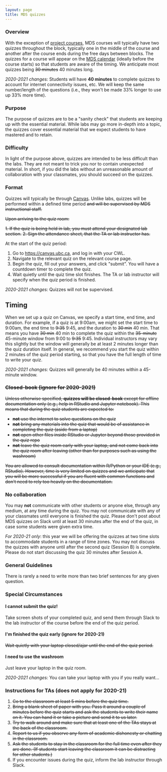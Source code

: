 ```yaml
---
layout: page
title: MDS quizzes
---
```



### Overview
With the exception of [project courses](https://ubc-mds.github.io/2019-08-22-project-courses/), MDS courses will typically have two quizzes throughout the block, typically one in the middle of the course and another after the course ends during the free days between blocks. The quizzes for a course will appear on the [MDS calendar](https://ubc-mds.github.io/calendar/) (ideally before the course starts) so that students are aware of the timing. We anticipate most quizzes being ~~30 minutes~~ 40 minutes long.

_2020-2021 changes:_ Students will have **40 minutes** to complete quizzes to account for internet connectivity issues, etc. We will keep the same number/length of the questions (i.e., they won't be made 33% longer to use up 33% more time).

### Purpose
The purpose of quizzes are to be a "sanity check" that students are keeping up with the essential material. While labs may go more in-depth into a topic, the quizzes cover essential material that we expect students to have mastered and to retain.

### Difficulty
In light of the purpose above, quizzes are intended to be less difficult than the labs. They are not meant to trick you nor to contain unexpected material. In short, if you did the labs without an unreasonable amount of collaboration with your classmates, you should succeed on the quizzes.

### Format

Quizzes will typically be through [Canvas](canvas.ubc.ca). Unlike labs, quizzes will be performed within a defined time period ~~and will be supervised by MDS instructional staff.~~

~~Upon arriving to the quiz room:~~

~~1. If the quiz is being held in lab, you must attend your designated lab section.~~
~~2. Sign the attendance sheet, that the TA or lab instructor has.~~

At the start of the quiz period:

1. Go to <https://canvas.ubc.ca>, and log in with your CWL.
2. Navigate to the relevant quiz on the relevant course page.
3. Begin the quiz, fill out your answers, and click "submit". You will have a countdown timer to complete the quiz.
4. Wait quietly until the quiz time slot finishes. The TA or lab instructor will specify when the quiz period is finished. 


_2020-2021 changes:_ Quizzes will not be supervised. 

## Timing

When we set up a quiz on Canvas, we specify a start time, end time, and duration. For example, if a quiz is at 9:00am, we might set the start time to 9:00am, the end time to ~~9:35~~ 9:45, and the duration to ~~30 min~~ 40 min. That means you have ~~30 min~~ 40 min to complete the quiz within the ~~35-minute~~ 45-minute window from 9:00 to ~~9:35~~ 9:45. Individual instructors may vary this slightly but the window will generally be at least 2 minutes longer than the quiz duration itself. In general, we recommend you start the quiz within 2 minutes of the quiz period starting, so that you have the full length of time to write your quiz.

_2020-2021 changes:_ Quizzes will generally be 40 minutes within a 45-minute window.


### ~~Closed-book (ignore for 2020-2021)~~

~~Unless otherwise specified, **quizzes will be closed-book** except for offline documentation only (e.g., help in RStudio and Jupyter notebook). This means that during the quiz students are expected to:~~

  - ~~**not** use the internet to solve questions on the quiz~~
  - ~~**not** bring any materials into the quiz that would be of assistance in completing the quiz (aside from a laptop)~~
  - ~~**not** open other files inside RStudio or Jupyter beyond those provided in the quiz repo~~
  - ~~**not** leave the quiz room early with your laptop, and not come back into the quiz room after leaving (other than for purposes such as using the washroom)~~

~~You are allowed to consult documentation within R/Python or your IDE (e.g., RStudio). However, time is very limited on quizzes and we anticipate that you will be more successful if you are fluent with common functions and don't need to rely too heavily on the documentation.~~

### No collaboration

You may **not** communicate with other students or anyone else, through any medium, at any time during the quiz. You may not communicate with any of your classmates until everyone is finished the quiz. Please don't post about MDS quizzes on Slack until at least 30 minutes after the end of the quiz, in case some students were given extra time.

_For 2020-21 only_: this year we will be offering the quizzes at two time slots to accommodate students in a range of time zones. You may not discuss the quizzes with anyone until after the second quiz (Session B) is complete. Please do not start discussing the quiz 30 minutes after Session A. 

### General Guidelines

There is rarely a need to write more than two brief sentences for any given question. 

### Special Circumstances

#### I cannot submit the quiz!

Take screen shots of your completed quiz, and send them through Slack to the lab instructor of the course before the end of the quiz period.

#### I'm finished the quiz early (ignore for 2020-21)

~~Wait quietly with your laptop closed/ajar until the end of the quiz period.~~

#### I need to use the washroom

Just leave your laptop in the quiz room. 

_2020-2021 changes:_ You can take your laptop with you if you really want...

### Instructions for TAs (does not apply for 2020-21)

1. ~~Go to the classroom at least 5 mins before the quiz time.~~
2. ~~Bring a blank sheet of paper with you. Pass it around a couple of minutes before the quiz starts and ask the students to write their name on it. You can hand it or take a picture and send it to us later.~~
3. ~~Try to walk around and make sure that at least one of the TAs stays at the back of the classroom.~~
4. ~~Report to us if you observe any form of academic dishonesty or chatting in the classroom.~~
5. ~~Ask the students to stay in the classroom for the full time even after they are done. (If students start leaving the classroom it can be distracting for other students.)~~
6. If you encounter issues during the quiz, inform the lab instructor through Slack.

